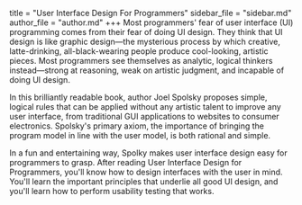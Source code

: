 title = "User Interface Design For Programmers"
sidebar_file = "sidebar.md"
author_file = "author.md"
+++
Most programmers' fear of user interface (UI) programming comes from their fear of doing UI design. They think that UI design is like graphic design―the mysterious process by which creative, latte-drinking, all-black-wearing people produce cool-looking, artistic pieces. Most programmers see themselves as analytic, logical thinkers instead―strong at reasoning, weak on artistic judgment, and incapable of doing UI design.

In this brilliantly readable book, author Joel Spolsky proposes simple, logical rules that can be applied without any artistic talent to improve any user interface, from traditional GUI applications to websites to consumer electronics. Spolsky's primary axiom, the importance of bringing the program model in line with the user model, is both rational and simple.

In a fun and entertaining way, Spolky makes user interface design easy for programmers to grasp. After reading User Interface Design for Programmers, you'll know how to design interfaces with the user in mind. You'll learn the important principles that underlie all good UI design, and you'll learn how to perform usability testing that works.
